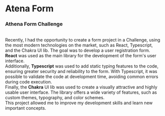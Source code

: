 # Atena Form

<h3>Athena Form Challenge</h3>
</br>
<div>Recently, I had the opportunity to create a form project in a Challenge, using the most modern technologies on the market, such as React, Typescript, and the Chakra UI lib. The goal was to develop a user registration form.</div>
<div><strong>React</strong> was used as the main library for the development of the form's user interface.</div>
<div>Additionally, <strong>Typescript</strong> was used to add static typing features to the code, ensuring greater security and reliability to the form. With Typescript, it was possible to validate the code at development time, avoiding common errors during code execution.</div>
<div>Finally, the <strong>Chakra</strong> UI lib was used to create a visually attractive and highly usable user interface. The library offers a wide variety of features, such as custom themes, typography, and color schemes.</div>
<div>This project allowed me to improve my development skills and learn new important concepts.</div>
